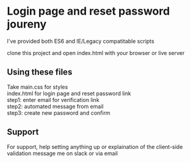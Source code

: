 # Login page and reset password joureny

I've provided both ES6 and IE/Legacy compatitable scripts

clone this project and open index.html with your browser or live server

## Using these files

Take main.css for styles<br />
index.html for login page and reset password link<br />
step1: enter email for verification link<br />
step2: automated message from email<br />
step3: create new password and confirm<br />

## Support

For support, help setting anything up or explaination of the client-side validation message me on slack or via email
